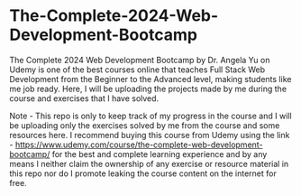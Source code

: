 # The-Complete-2024-Web-Development-Bootcamp
The Complete 2024 Web Development Bootcamp by Dr. Angela Yu on Udemy is one of the best courses online that teaches Full Stack Web Development from the Beginner to the Advanced level, making students like me job ready. Here, I will be uploading the projects made by me during the course and exercises that I have solved. 

Note - This repo is only to keep track of my progress in the course and I will be uploading only the exercises solved by me from the course and some resources here. I recommend buying this course from Udemy using the link - https://www.udemy.com/course/the-complete-web-development-bootcamp/ for the best and complete learning experience and by any means I neither claim the ownership of any exercise or resource material in this repo nor do I promote leaking the course content on the internet for free.



